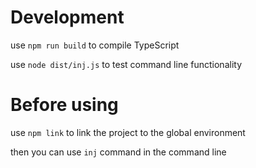 # Development

use `npm run build` to compile TypeScript

use `node dist/inj.js` to test command line functionality

# Before using

use `npm link` to link the project to the global environment

then you can use `inj` command in the command line
